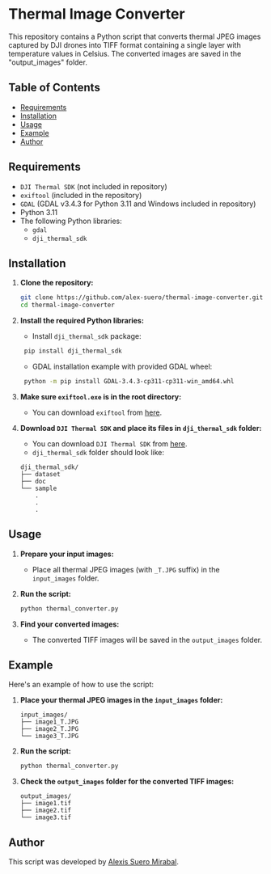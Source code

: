 # Thermal Image Converter

This repository contains a Python script that converts thermal JPEG images captured by DJI drones into TIFF format containing a single layer with temperature values in Celsius. The converted images are saved in the "output_images" folder.

## Table of Contents
- [Requirements](#requirements)
- [Installation](#installation)
- [Usage](#usage)
- [Example](#example)
- [Author](#author)

## Requirements

- `DJI Thermal SDK` (not included in repository)
- `exiftool` (included in the repository)
- `GDAL` (GDAL v3.4.3 for Python 3.11 and Windows included in repository)
- Python 3.11
- The following Python libraries:
  - `gdal`
  - `dji_thermal_sdk`

## Installation

1. **Clone the repository:**

    ```sh
    git clone https://github.com/alex-suero/thermal-image-converter.git
    cd thermal-image-converter
    ```

2. **Install the required Python libraries:**

   - Install `dji_thermal_sdk` package:

   ```sh
    pip install dji_thermal_sdk
   ```

   - GDAL installation example with provided GDAL wheel:
   
   ```sh
    python -m pip install GDAL-3.4.3-cp311-cp311-win_amd64.whl
   ```

3. **Make sure `exiftool.exe` is in the root directory:**

    - You can download `exiftool` from [here](https://exiftool.org/).

4. **Download `DJI Thermal SDK` and place its files in `dji_thermal_sdk` folder:**

    - You can download `DJI Thermal SDK` from [here](https://www.dji.com/global/downloads/softwares/dji-thermal-sdk).
    - `dji_thermal_sdk` folder should look like:
    ```
    dji_thermal_sdk/
    ├── dataset
    ├── doc
    └── sample
        .
        .
        .
    ```

## Usage

1. **Prepare your input images:**

    - Place all thermal JPEG images (with `_T.JPG` suffix) in the `input_images` folder.

2. **Run the script:**

    ```sh
    python thermal_converter.py
    ```

3. **Find your converted images:**

    - The converted TIFF images will be saved in the `output_images` folder.

## Example

Here's an example of how to use the script:

1. **Place your thermal JPEG images in the `input_images` folder:**

    ```
    input_images/
    ├── image1_T.JPG
    ├── image2_T.JPG
    └── image3_T.JPG
    ```

2. **Run the script:**

    ```sh
    python thermal_converter.py
    ```

3. **Check the `output_images` folder for the converted TIFF images:**

    ```
    output_images/
    ├── image1.tif
    ├── image2.tif
    └── image3.tif
    ```

## Author
This script was developed by [Alexis Suero Mirabal](https://github.com/alex-suero).
